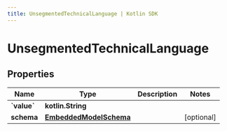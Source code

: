 ```yaml
---
title: UnsegmentedTechnicalLanguage | Kotlin SDK
---
```



# UnsegmentedTechnicalLanguage

## Properties
Name | Type | Description | Notes
------------ | ------------- | ------------- | -------------
**&#x60;value&#x60;** | **kotlin.String** |  | 
**schema** | [**EmbeddedModelSchema**](EmbeddedModelSchema) |  |  [optional]




